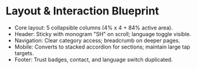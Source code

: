 # Layout & Interaction Blueprint

- Core layout: 5 collapsible columns (4% x 4 + 84% active area).
- Header: Sticky with monogram "SH" on scroll; language toggle visible.
- Navigation: Clear category access; breadcrumb on deeper pages.
- Mobile: Converts to stacked accordion for sections; maintain large tap targets.
- Footer: Trust badges, contact, and language switch duplicated.

